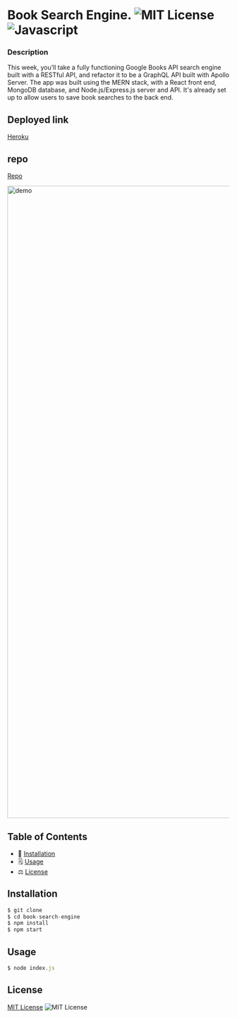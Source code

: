 # Book Search Engine.  ![MIT License](https://img.shields.io/badge/mit-brightgreen) ![Javascript](https://img.shields.io/github/languages/top/nielsenjared/badmath)

### Description
This week, you’ll take a fully functioning Google Books API search engine built with a RESTful API, and refactor it to be a GraphQL API built with Apollo Server. The app was built using the MERN stack, with a React front end, MongoDB database, and Node.js/Express.js server and API. It's already set up to allow users to save book searches to the back end.

## Deployed link
[Heroku](https://book-detective-api.herokuapp.com)

## repo 
[Repo](https://github.com/katyajuliet/book-detective-app)

<img width="1433" alt="demo" src="">

## Table of Contents 
* 🔧 [Installation](#installation)
* 🗒️ [Usage](#usage)
* ⚖️  [License](#license)

## Installation
```typescript
$ git clone 
$ cd book-search-engine
$ npm install
$ npm start
```
  
## Usage 
```typescript
$ node index.js
```
  
##  License

 <a href="http://choosealicense.com/licenses/mit/" target="_blank">MIT License</a> ![MIT License](https://img.shields.io/badge/mit-brightgreen) 


